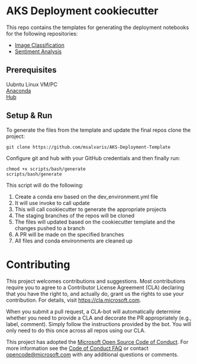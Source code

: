 # AKS Deployment cookiecutter
This repo contains the templates for generating the deployment notebooks for the following repositories:
* [Image Classification](https://github.com/msalvaris/AKS-Deployment-for-Image-Classification)
* [Sentiment Analysis]()


## Prerequisites
Uubntu Linux VM/PC  
[Anaconda](https://docs.anaconda.com/anaconda/install/)  
[Hub](https://github.com/github/hub)
 

## Setup & Run
To generate the files from the template and update the final repos clone the project: 
```
git clone https://github.com/msalvaris/AKS-Deployment-Template
```

Configure git and hub with your GitHub credentials and then finally run:
```
chmod +x scripts/bash/generate
scripts/bash/generate
```

This script will do the following:
1) Create a conda env based on the dev_environment.yml file
2) It will use invoke to call update
3) This will call cookiecutter to generate the appropriate projects
4) The staging branches of the repos will be cloned 
5) The files will updated based on the cookiecutter template and the changes pushed to a branch
6) A PR will be made on the specified branches
7) All files and conda environments are cleaned up



# Contributing
This project welcomes contributions and suggestions.  Most contributions require you to agree to a
Contributor License Agreement (CLA) declaring that you have the right to, and actually do, grant us
the rights to use your contribution. For details, visit https://cla.microsoft.com.

When you submit a pull request, a CLA-bot will automatically determine whether you need to provide
a CLA and decorate the PR appropriately (e.g., label, comment). Simply follow the instructions
provided by the bot. You will only need to do this once across all repos using our CLA.

This project has adopted the [Microsoft Open Source Code of Conduct](https://opensource.microsoft.com/codeofconduct/).
For more information see the [Code of Conduct FAQ](https://opensource.microsoft.com/codeofconduct/faq/) or
contact [opencode@microsoft.com](mailto:opencode@microsoft.com) with any additional questions or comments.
